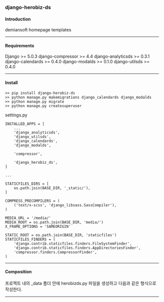 ### django-herobiz-ds

#### Introduction 
demiansoft homepage templates

---
#### Requirements

Django >= 5.0.3
django-compressor >= 4.4
django-analyticsds >= 0.3.1
django-calendards >= 0.4.0
django-modalds >= 0.1.0
django-utilsds >= 0.4.0

---
#### Install

```
>> pip install django-herobiz-ds
>> python manage.py makemigrations django_calendards django_modalds
>> python manage.py migrate
>> python manage.py createsuperuser
```

settings.py  
  
```  
INSTALLED_APPS = [    
    ...  
	'django_analyticsds',  
	'django_utilsds',  
	'django_calendards',  
	'django_modalds',  
	  
	'compressor',  
	  
	'django_herobiz_ds',
]

...

STATICFILES_DIRS = [
    os.path.join(BASE_DIR, '_static/'),
]

COMPRESS_PRECOMPILERS = (
    ('text/x-scss', 'django_libsass.SassCompiler'),
)

MEDIA_URL = '/media/'  
MEDIA_ROOT = os.path.join(BASE_DIR, 'media/')  
X_FRAME_OPTIONS = 'SAMEORIGIN'  
  
STATIC_ROOT = os.path.join(BASE_DIR, 'staticfiles')  
STATICFILES_FINDERS = (  
    'django.contrib.staticfiles.finders.FileSystemFinder',  
    'django.contrib.staticfiles.finders.AppDirectoriesFinder',  
    'compressor.finders.CompressorFinder',  
)
```


---
#### Composition

프로젝트 내의 \_data 폴더 안에 herobizds.py 파일을 생성하고 다음과 같은 형식으로 작성한다.

---

